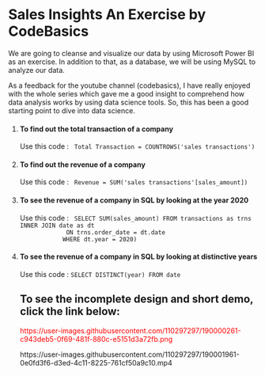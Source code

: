 # Sales Insights An Exercise by CodeBasics
We are going to cleanse and visualize our data by using Microsoft Power BI as an exercise. In addition to that,  as a database, we will be using MySQL to analyze our data.

As a feedback for the youtube channel (codebasics), I have really enjoyed with the whole series which gave me a good insight to comprehend how data analysis works by using data science tools. So, this has been a good starting point to dive into data science.

<ol type = '1'>
   <li>
       <h4> To find out the total transaction of a company </h4> <p> Use this code : <code> Total Transaction = COUNTROWS('sales transactions') </code> </p> 
   </li>
 
  <li>
      <h4> To find out the revenue of a company </h4> <p> Use this code : <code> Revenue = SUM('sales transactions'[sales_amount]) </code> </p> 
   </li>
   
   <li>
      <h4> To see the revenue of a company in SQL by looking at the year 2020 </h4> <p> Use this code :
      <code> SELECT SUM(sales_amount) FROM transactions as trns INNER JOIN date as dt
             ON trns.order_date = dt.date
            WHERE dt.year = 2020) </code> </p> 
   </li>
   
   <li>
      <h4> To see the revenue of a company in SQL by looking at distinctive years </h4> <p> Use this code :
      <code>SELECT DISTINCT(year) FROM date </code> </p> 
   </li>
</ul>


<h2> To see the incomplete design and short demo, click the link below: </h2>

 <p style="color: red;">
  https://user-images.githubusercontent.com/110297297/190000261-c943deb5-0f69-481f-880c-e5151d3a72fb.png
</p>

<p>
https://user-images.githubusercontent.com/110297297/190001961-0e0fd3f6-d3ed-4c11-8225-761cf50a9c10.mp4
</p>
